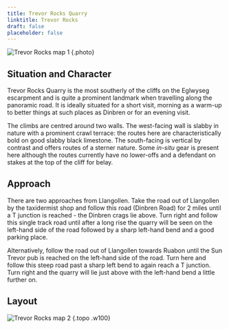 ```yaml
---
title: Trevor Rocks Quarry
linktitle: Trevor Rocks
draft: false
placeholder: false
---
```


![Trevor Rocks map 1](/img/north-wales/border-region/clwyd-limestone/TREV1.gif)
{.photo}

## Situation and Character

Trevor Rocks Quarry is the most southerly of the cliffs on the Eglwyseg escarpment and is quite a prominent landmark when travelling along the panoramic road. It is ideally situated for a short visit, morning as a warm-up to better things at such places as Dinbren or for an evening visit.

The climbs are centred around two walls. The west-facing wall is slabby in nature with a prominent crawl terrace: the routes here are characteristically bold on good slabby black limestone. The south-facing is vertical by contrast and offers routes of a sterner nature. Some _in-situ_ gear is present here although the routes currently have no lower-offs and a defendant on stakes at the top of the cliff for belay.

## Approach

There are two approaches from Llangollen. Take the road out of Llangollen by the taxidermist shop and follow this road (Dinbren Road) for 2 miles until a T junction is reached - the Dinbren crags lie above. Turn right and follow this single track road until after a long rise the quarry will be seen on the left-hand side of the road followed by a sharp left-hand bend and a good parking place.

Alternatively, follow the road out of Llangollen towards Ruabon until the Sun Trevor pub is reached on the left-hand side of the road. Turn here and follow this steep road past a sharp left bend to again reach a T junction. Turn right and the quarry will lie just above with the left-hand bend a little further on.


## Layout

![Trevor Rocks map 2](/img/north-wales/border-region/clwyd-limestone/TREV2.gif)
{.topo .w100}
